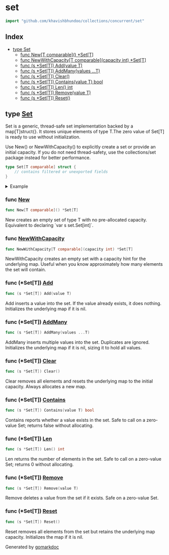 <!-- Code generated by gomarkdoc. DO NOT EDIT -->

# set

```go
import "github.com/khavishbhundoo/collections/concurrent/set"
```

## Index

- [type Set](<#Set>)
    - [func New\[T comparable\]\(\) \*Set\[T\]](<#New>)
    - [func NewWithCapacity\[T comparable\]\(capacity int\) \*Set\[T\]](<#NewWithCapacity>)
    - [func \(s \*Set\[T\]\) Add\(value T\)](<#Set[T].Add>)
    - [func \(s \*Set\[T\]\) AddMany\(values ...T\)](<#Set[T].AddMany>)
    - [func \(s \*Set\[T\]\) Clear\(\)](<#Set[T].Clear>)
    - [func \(s \*Set\[T\]\) Contains\(value T\) bool](<#Set[T].Contains>)
    - [func \(s \*Set\[T\]\) Len\(\) int](<#Set[T].Len>)
    - [func \(s \*Set\[T\]\) Remove\(value T\)](<#Set[T].Remove>)
    - [func \(s \*Set\[T\]\) Reset\(\)](<#Set[T].Reset>)


<a name="Set"></a>
## type [Set](<https://github.com/khavishbhundoo/collections/blob/main/concurrent/set/set.go#L11-L16>)

Set is a generic, thread\-safe set implementation backed by a map\[T\]struct\{\}. It stores unique elements of type T.The zero value of Set\[T\] is ready to use without initialization.

Use New\(\) or NewWithCapacity\(\) to explicitly create a set or provide an initial capacity. If you do not need thread\-safety, use the collections/set package instead for better performance.

```go
type Set[T comparable] struct {
    // contains filtered or unexported fields
}
```

<details><summary>Example</summary>
<p>



```go
package main

import (
        "fmt"
        "sync"

        "github.com/khavishbhundoo/collections/concurrent/set"
)

func main() {
        s := set.New[int]()

        s.Add(1)
        s.Add(2)
        s.Add(3)
        fmt.Println("After Add:", s.Len())

        //The zero value of Set[T] is ready to use without initialization
        var s3 set.Set[int]
        s3.Add(1)
        fmt.Println("After Add:", s3.Len())

        // Add multiple elements at once
        s.AddMany(3, 4, 5)
        fmt.Println("After AddMany:", s.Len())

        // Check if an element exists
        fmt.Println("Contains 3?", s.Contains(3))
        fmt.Println("Contains 10?", s.Contains(10))

        // Remove an element
        s.Remove(2)
        fmt.Println("After Remove 2:", s.Len())

        // Reset the set (keeps capacity)
        s.Reset()
        fmt.Println("After Reset:", s.Len())

        // Clear the set (resets map to initial capacity)
        s.Clear()
        fmt.Println("After Clear:", s.Len())

        var wg sync.WaitGroup
        cs := set.New[int]()
        for i := 1; i <= 3; i++ {
                wg.Add(1)
                go func(v int) {
                        defer wg.Done()
                        cs.Add(v)
                }(i)
        }
        wg.Wait()
        fmt.Println(cs.Len())

        for i := 1; i <= 3; i++ {
                wg.Add(1)
                go func(v int) {
                        defer wg.Done()
                        cs.Add(v)
                        cs.Remove(v)
                }(i)
        }
        wg.Wait()
        fmt.Println(cs.Len())

}
```

#### Output

```
After Add: 3
After Add: 1
After AddMany: 5
Contains 3? true
Contains 10? false
After Remove 2: 4
After Reset: 0
After Clear: 0
3
0
```

</p>
</details>

<a name="New"></a>
### func [New](<https://github.com/khavishbhundoo/collections/blob/main/concurrent/set/set.go#L20>)

```go
func New[T comparable]() *Set[T]
```

New creates an empty set of type T with no pre\-allocated capacity. Equivalent to declaring \`var s set.Set\[int\]\`.

<a name="NewWithCapacity"></a>
### func [NewWithCapacity](<https://github.com/khavishbhundoo/collections/blob/main/concurrent/set/set.go#L29>)

```go
func NewWithCapacity[T comparable](capacity int) *Set[T]
```

NewWithCapacity creates an empty set with a capacity hint for the underlying map. Useful when you know approximately how many elements the set will contain.

<a name="Set[T].Add"></a>
### func \(\*Set\[T\]\) [Add](<https://github.com/khavishbhundoo/collections/blob/main/concurrent/set/set.go#L38>)

```go
func (s *Set[T]) Add(value T)
```

Add inserts a value into the set. If the value already exists, it does nothing. Initializes the underlying map if it is nil.

<a name="Set[T].AddMany"></a>
### func \(\*Set\[T\]\) [AddMany](<https://github.com/khavishbhundoo/collections/blob/main/concurrent/set/set.go#L49>)

```go
func (s *Set[T]) AddMany(values ...T)
```

AddMany inserts multiple values into the set. Duplicates are ignored. Initializes the underlying map if it is nil, sizing it to hold all values.

<a name="Set[T].Clear"></a>
### func \(\*Set\[T\]\) [Clear](<https://github.com/khavishbhundoo/collections/blob/main/concurrent/set/set.go#L107>)

```go
func (s *Set[T]) Clear()
```

Clear removes all elements and resets the underlying map to the initial capacity. Always allocates a new map.

<a name="Set[T].Contains"></a>
### func \(\*Set\[T\]\) [Contains](<https://github.com/khavishbhundoo/collections/blob/main/concurrent/set/set.go#L72>)

```go
func (s *Set[T]) Contains(value T) bool
```

Contains reports whether a value exists in the set. Safe to call on a zero\-value Set; returns false without allocating.

<a name="Set[T].Len"></a>
### func \(\*Set\[T\]\) [Len](<https://github.com/khavishbhundoo/collections/blob/main/concurrent/set/set.go#L84>)

```go
func (s *Set[T]) Len() int
```

Len returns the number of elements in the set. Safe to call on a zero\-value Set; returns 0 without allocating.

<a name="Set[T].Remove"></a>
### func \(\*Set\[T\]\) [Remove](<https://github.com/khavishbhundoo/collections/blob/main/concurrent/set/set.go#L61>)

```go
func (s *Set[T]) Remove(value T)
```

Remove deletes a value from the set if it exists. Safe on a zero\-value Set.

<a name="Set[T].Reset"></a>
### func \(\*Set\[T\]\) [Reset](<https://github.com/khavishbhundoo/collections/blob/main/concurrent/set/set.go#L95>)

```go
func (s *Set[T]) Reset()
```

Reset removes all elements from the set but retains the underlying map capacity. Initializes the map if it is nil.

Generated by [gomarkdoc](<https://github.com/princjef/gomarkdoc>)